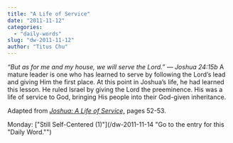 ```yaml
---
title: "A Life of Service"
date: "2011-11-12"
categories: 
  - "daily-words"
slug: "dw-2011-11-12"
author: "Titus Chu"
---
```


_“But as for me and my house, we will serve the Lord.” — Joshua 24:15b_ A mature leader is one who has learned to serve by following the Lord’s lead and giving Him the first place. At this point in Joshua’s life, he had learned this lesson. He ruled Israel by giving the Lord the preeminence. His was a life of service to God, bringing His people into their God-given inheritance.

Adapted from _[Joshua: A Life of Service,](/book-joshua "Go to the listing for this book.")_ pages 52-53.

Monday: ["Still Self-Centered (1)"](/dw-2011-11-14 "Go to the entry for this "Daily Word."")
